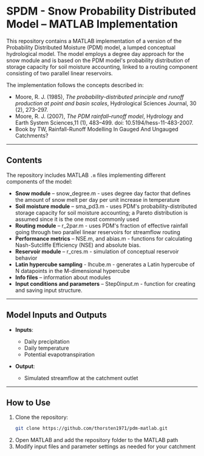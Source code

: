 # SPDM - Snow Probability Distributed Model – MATLAB Implementation

This repository contains a MATLAB implementation of a version of the Probability Distributed Moisture (PDM) model, a lumped conceptual hydrological model. The model employs a degree day approach for the snow module and is based on the PDM model's probability distribution of storage capacity for soil moisture accounting, linked to a routing component consisting of two parallel linear reservoirs.  

The implementation follows the concepts described in:  
- Moore, R. J. (1985), *The probability-distributed principle and runoff production at point and basin scales*, Hydrological Sciences Journal, 30 (2), 273–297. 
- Moore, R. J. (2007), *The PDM rainfall–runoff model*, Hydrology and Earth System Sciences,11 (1), 483–499. doi: 10.5194/hess-11-483-2007.
- Book by TW, Rainfall-Runoff Modelling In Gauged And Ungauged Catchments?

---

## Contents
The repository includes MATLAB `.m` files implementing different components of the model:
- **Snow module** – snow_degree.m - uses degree day factor that defines the amount of snow melt per day per unit increase in temperature
- **Soil moisture module** – sma_pd3.m - uses PDM's probability-distributed storage capacity for soil moisture accounting; a Pareto distribution is assumed since it is the one most commonly used
- **Routing module** – r_2par.m - uses PDM's fraction of effective rainfall going through two parallel linear reservoirs for streamflow routing  
- **Performance metrics** – NSE.m, and abias.m - functions for calculating Nash-Sutcliffe Efficiency (NSE) and absolute bias. 
- **Reservoir module** – r_cres.m - simulation of conceptual reservoir behavior
- **Latin hypercube sampling** - lhcube.m - generates a Latin hypercube of N datapoints in the M-dimensional hypercube
- **Info files** –  information about modules
- **Input conditions and parameters** – Step0input.m - function for creating and saving input structure.

---

## Model Inputs and Outputs
- **Inputs**:  
  - Daily precipitation  
  - Daily temperature  
  - Potential evapotranspiration  

- **Output**:  
  - Simulated streamflow at the catchment outlet  

---

## How to Use
1. Clone the repository:
   ```bash
   git clone https://github.com/thorsten1971/pdm-matlab.git
2. Open MATLAB and add the repository folder to the MATLAB path
3. Modify input files and parameter settings as needed for your catchment
